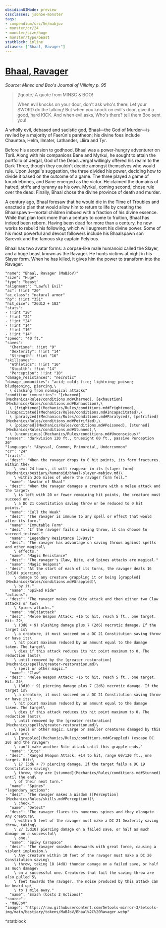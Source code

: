 ```yaml
---
obsidianUIMode: preview
cssclasses: json5e-monster
tags:
- compendium/src/5e/mabjov
- monster/cr/24
- monster/size/huge
- monster/type/beast
statblock: inline
aliases: ["Bhaal, Ravager"]
---
```

# [Bhaal, Ravager](Mechanics\bestiary\beast/bhaal-ravager-mabjov.md)
*Source: Minsc and Boo's Journal of Villainy p. 95*  

> [!quote] A quote from MINSC & BOO!  
> 
> When evil knocks on your door, don't ask who's there. Let your SWORD do the talking! But when you knock on evil's door, give it a good, hard KICK. And when evil asks, Who's there? tell them Boo sent you!

A wholly evil, debased and sadistic god, Bhaal—the God of Murder—is reviled by a majority of Faerûn's pantheon; his divine foes include Chauntea, Helm, Ilmater, Lathander, Lliira and Tyr.

Before his ascension to godhood, Bhaal was a power-hungry adventurer on Toril. Along with his companions Bane and Myrkul, he sought to attain the portfolio of Jergal, God of the Dead. Jergal willingly offered his realm to the Dark Three, though they couldn't decide amongst themselves who would rule. Upon Jergal's suggestion, the three divided his power, deciding how to divide it based on the outcome of a game. The three played a game of knucklebones, and Bane emerged as the victor. He claimed the domains of hatred, strife and tyranny as his own. Myrkul, coming second, chose rule over the dead. Finally, Bhaal chose the divine province of death and murder.

A century ago, Bhaal foresaw that he would die in the Time of Troubles and enacted a plan that would allow him to return to life by creating the Bhaalspawn—mortal children imbued with a fraction of his divine essence. While that plan took more than a century to come to fruition, Bhaal has indeed been reborn. Having been dead for more than a century, he now works to rebuild his following, which will augment his divine power. Some of his most powerful and devout followers include his Bhaalspawn son Sarevok and the famous sky captain Pelyious.

Bhaal has two avatar forms: a corpse-like male humanoid called the Slayer, and a huge beast known as the Ravager. He hunts victims at night in his Slayer form. When he has killed, it gives him the power to transform into the Ravager.

```statblock
"name": "Bhaal, Ravager (MaBJoV)"
"size": "Huge"
"type": "beast"
"alignment": "Lawful Evil"
"ac": !!int "20"
"ac_class": "natural armor"
"hp": !!int "351"
"hit_dice": "26d12 + 182"
"stats":
- !!int "28"
- !!int "24"
- !!int "24"
- !!int "14"
- !!int "16"
- !!int "14"
"speed": "40 ft."
"saves":
  "Charisma": !!int "9"
  "Dexterity": !!int "14"
  "Strength": !!int "16"
"skillsaves":
  "Athletics": !!int "16"
  "Stealth": !!int "14"
  "Perception": !!int "10"
"damage_resistances": "necrotic"
"damage_immunities": "acid; cold; fire; lightning; poison; bludgeoning, piercing,\
  \ slashing from nonmagical attacks"
"condition_immunities": "[charmed](Mechanics/Rules/conditions.md#Charmed), [exhaustion](Mechanics/Rules/conditions.md#Exhaustion),\
  \ [frightened](Mechanics/Rules/conditions.md#Frightened), [incapacitated](Mechanics/Rules/conditions.md#Incapacitated),\
  \ [paralyzed](Mechanics/Rules/conditions.md#Paralyzed), [petrified](Mechanics/Rules/conditions.md#Petrified),\
  \ [poisoned](Mechanics/Rules/conditions.md#Poisoned), [stunned](Mechanics/Rules/conditions.md#Stunned),\
  \ [unconscious](Mechanics/Rules/conditions.md#Unconscious)"
"senses": "darkvision 120 ft., truesight 60 ft., passive Perception 20"
"languages": "Abyssal, Common, Primordial, Undercommon"
"cr": "24"
"traits":
- "desc": "When the ravager drops to 0 hit points, its form fractures. Within the\
    \ next 24 hours, it will reappear in its [slayer form](Mechanics/bestiary/humanoid/bhaal-slayer-mabjov.md)\
    \ within 2d6 miles of where the ravager form fell."
  "name": "Avatar of Bhaal"
- "desc": "When the ravager damages a creature with a melee attack and the target\
    \ is left with 20 or fewer remaining hit points, the creature must succeed on\
    \ a DC 21 Constitution saving throw or be reduced to 0 hit points."
  "name": "Cull the Weak"
- "desc": "The ravager is immune to any spell or effect that would alter its form."
  "name": "Immutable Form"
- "desc": "If the ravager fails a saving throw, it can choose to succeed instead."
  "name": "Legendary Resistance (3/Day)"
- "desc": "The ravager has advantage on saving throws against spells and other magical\
    \ effects."
  "name": "Magic Resistance"
- "desc": "The ravager's Claw, Bite, and Spines attacks are magical."
  "name": "Magic Weapons"
- "desc": "At the start of each of its turns, the ravager deals 16 (3d10) piercing\
    \ damage to any creature grappling it or being [grappled](Mechanics/Rules/conditions.md#Grappled)\
    \ by it."
  "name": "Spiked Hide"
"actions":
- "desc": "The ravager makes one Bite attack and then either two Claw attacks or two\
    \ Spines attacks."
  "name": "Multiattack"
- "desc": "Melee Weapon Attack: +16 to hit, reach 5 ft., one target. Hit: 22\
    \ (3d8 + 9) slashing damage plus 7 (2d6) necrotic damage. If the target is\
    \ a creature, it must succeed on a DC 21 Constitution saving throw or have its\
    \ hit point maximum reduced by an amount equal to the damage taken. The target\
    \ dies if this attack reduces its hit point maximum to 0. The reduction lasts\
    \ until removed by the [greater restoration](Mechanics/spells/greater-restoration.md)\
    \ spell or other magic."
  "name": "Claw"
- "desc": "Melee Weapon Attack: +16 to hit, reach 5 ft., one target. Hit: 25\
    \ (3d10 + 9) piercing damage plus 7 (2d6) necrotic damage. If the target is\
    \ a creature, it must succeed on a DC 21 Constitution saving throw or have its\
    \ hit point maximum reduced by an amount equal to the damage taken. The target\
    \ dies if this attack reduces its hit point maximum to 0. The reduction lasts\
    \ until removed by the [greater restoration](Mechanics/spells/greater-restoration.md)\
    \ spell or other magic. Large or smaller creatures damaged by this attack are\
    \ [grappled](Mechanics/Rules/conditions.md#Grappled) (escape DC 20) and the ravager\
    \ can't make another Bite attack until this grapple ends."
  "name": "Bite"
- "desc": "Ranged Weapon Attack: +14 to hit, range 60/120 ft., one target. Hit:\
    \ 17 (3d6 + 7) piercing damage. If the target fails a DC 19 Constitution saving\
    \ throw, they are [stunned](Mechanics/Rules/conditions.md#Stunned) until the end\
    \ of their next turn."
  "name": "Spines"
"legendary_actions":
- "desc": "The ravager makes a Wisdom ([Perception](Mechanics/Rules/skills.md#Perception))\
    \ check."
  "name": "Detect"
- "desc": "The ravager flares its numerous spines and they elongate. Any creature\
    \ within 5 feet of the ravager must make a DC 21 Dexterity saving throw, taking\
    \ 27 (5d10) piercing damage on a failed save, or half as much damage on a successful\
    \ one."
  "name": "Spiky Carapace"
- "desc": "The ravager smashes downwards with great force, causing a violent implosion.\
    \ Any creature within 10 feet of the ravager must make a DC 20 Constitution saving\
    \ throw, taking 18 (4d8) thunder damage on a failed save, or half as much damage\
    \ on a successful one. Creatures that fail the saving throw are also pulled 5\
    \ feet towards the ravager. The noise produced by this attack can be heard up\
    \ to 1 mile away."
  "name": "Smash (Costs 2 Actions)"
"source":
- "MaBJoV"
"image": "https://raw.githubusercontent.com/5etools-mirror-3/5etools-img/main/bestiary/tokens/MaBJoV/Bhaal%2C%20Ravager.webp"
```
^statblock